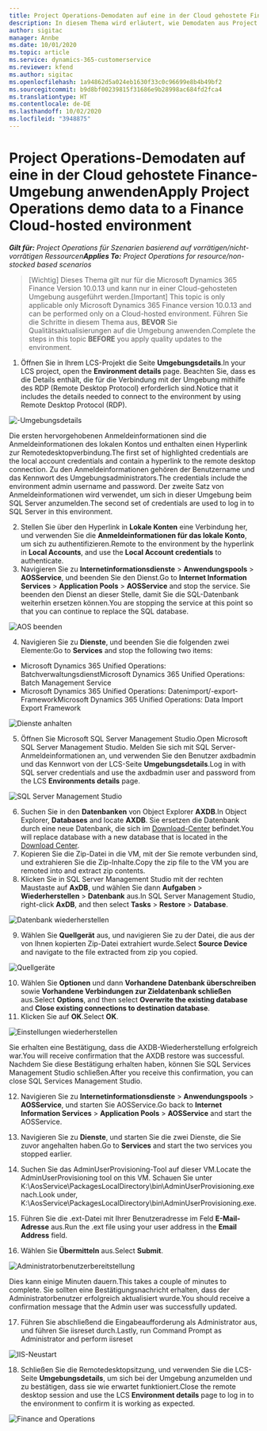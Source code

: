 ```yaml
---
title: Project Operations-Demodaten auf eine in der Cloud gehostete Finance-Umgebung anwenden
description: In diesem Thema wird erläutert, wie Demodaten aus Project Operations auf eine Cloud-gehostete Dynamics 365 Finance-Umgebung angewendet werden.
author: sigitac
manager: Annbe
ms.date: 10/01/2020
ms.topic: article
ms.service: dynamics-365-customerservice
ms.reviewer: kfend
ms.author: sigitac
ms.openlocfilehash: 1a94862d5a024eb1630f33c0c96699e8b4b49bf2
ms.sourcegitcommit: b9d8bf00239815f31686e9b28998ac684fd2fca4
ms.translationtype: HT
ms.contentlocale: de-DE
ms.lasthandoff: 10/02/2020
ms.locfileid: "3948875"
---
```

# <a name="apply-project-operations-demo-data-to-a-finance-cloud-hosted-environment"></a><span data-ttu-id="a95d7-103">Project Operations-Demodaten auf eine in der Cloud gehostete Finance-Umgebung anwenden</span><span class="sxs-lookup"><span data-stu-id="a95d7-103">Apply Project Operations demo data to a Finance Cloud-hosted environment</span></span>

<span data-ttu-id="a95d7-104">_**Gilt für:** Project Operations für Szenarien basierend auf vorrätigen/nicht-vorrätigen Ressourcen_</span><span class="sxs-lookup"><span data-stu-id="a95d7-104">_**Applies To:** Project Operations for resource/non-stocked based scenarios_</span></span>

><span data-ttu-id="a95d7-105">[Wichtig] Dieses Thema gilt nur für die Microsoft Dynamics 365 Finance Version 10.0.13 und kann nur in einer Cloud-gehosteten Umgebung ausgeführt werden.</span><span class="sxs-lookup"><span data-stu-id="a95d7-105">[Important] This topic is only applicable only Microsoft Dynamics 365 Finance version 10.0.13 and can be performed only on a Cloud-hosted environment.</span></span> <span data-ttu-id="a95d7-106">Führen Sie die Schritte in diesem Thema aus, **BEVOR** Sie Qualitätsaktualisierungen auf die Umgebung anwenden.</span><span class="sxs-lookup"><span data-stu-id="a95d7-106">Complete the steps in this topic **BEFORE** you apply quality updates to the environment.</span></span>

1. <span data-ttu-id="a95d7-107">Öffnen Sie in Ihrem LCS-Projekt die Seite **Umgebungsdetails**.</span><span class="sxs-lookup"><span data-stu-id="a95d7-107">In your LCS project, open the **Environment details** page.</span></span> <span data-ttu-id="a95d7-108">Beachten Sie, dass es die Details enthält, die für die Verbindung mit der Umgebung mithilfe des RDP (Remote Desktop Protocol) erforderlich sind.</span><span class="sxs-lookup"><span data-stu-id="a95d7-108">Notice that it includes the details needed to connect to the environment by using Remote Desktop Protocol (RDP).</span></span>

![-Umgebungsdetails](./media/1EnvironmentDetails.png)

<span data-ttu-id="a95d7-110">Die ersten hervorgehobenen Anmeldeinformationen sind die Anmeldeinformationen des lokalen Kontos und enthalten einen Hyperlink zur Remotedesktopverbindung.</span><span class="sxs-lookup"><span data-stu-id="a95d7-110">The first set of highlighted credentials are the local account credentials and contain a hyperlink to the remote desktop connection.</span></span> <span data-ttu-id="a95d7-111">Zu den Anmeldeinformationen gehören der Benutzername und das Kennwort des Umgebungsadministrators.</span><span class="sxs-lookup"><span data-stu-id="a95d7-111">The credentials include the environment admin username and password.</span></span> <span data-ttu-id="a95d7-112">Der zweite Satz von Anmeldeinformationen wird verwendet, um sich in dieser Umgebung beim SQL Server anzumelden.</span><span class="sxs-lookup"><span data-stu-id="a95d7-112">The second set of credentials are used to log in to SQL Server in this environment.</span></span>

2. <span data-ttu-id="a95d7-113">Stellen Sie über den Hyperlink in **Lokale Konten** eine Verbindung her, und verwenden Sie die **Anmeldeinformationen für das lokale Konto**, um sich zu authentifizieren.</span><span class="sxs-lookup"><span data-stu-id="a95d7-113">Remote to the environment by the hyperlink in **Local Accounts**, and use the **Local Account credentials** to authenticate.</span></span>
3. <span data-ttu-id="a95d7-114">Navigieren Sie zu **Internetinformationsdienste** > **Anwendungspools** > **AOSService**, und beenden Sie den Dienst.</span><span class="sxs-lookup"><span data-stu-id="a95d7-114">Go to **Internet Information Services** > **Application Pools** > **AOSService** and stop the service.</span></span> <span data-ttu-id="a95d7-115">Sie beenden den Dienst an dieser Stelle, damit Sie die SQL-Datenbank weiterhin ersetzen können.</span><span class="sxs-lookup"><span data-stu-id="a95d7-115">You are stopping the service at this point so that you can continue to replace the SQL database.</span></span>

![AOS beenden](./media/2StopAOS.png)

4. <span data-ttu-id="a95d7-117">Navigieren Sie zu **Dienste**, und beenden Sie die folgenden zwei Elemente:</span><span class="sxs-lookup"><span data-stu-id="a95d7-117">Go to **Services** and stop the following two items:</span></span>

- <span data-ttu-id="a95d7-118">Microsoft Dynamics 365 Unified Operations: Batchverwaltungsdienst</span><span class="sxs-lookup"><span data-stu-id="a95d7-118">Microsoft Dynamics 365 Unified Operations: Batch Management Service</span></span>
- <span data-ttu-id="a95d7-119">Microsoft Dynamics 365 Unified Operations: Datenimport/-export-Framework</span><span class="sxs-lookup"><span data-stu-id="a95d7-119">Microsoft Dynamics 365 Unified Operations: Data Import Export Framework</span></span>

![Dienste anhalten](./media/3StopServices.png)

5. <span data-ttu-id="a95d7-121">Öffnen Sie Microsoft SQL Server Management Studio.</span><span class="sxs-lookup"><span data-stu-id="a95d7-121">Open Microsoft SQL Server Management Studio.</span></span> <span data-ttu-id="a95d7-122">Melden Sie sich mit SQL Server-Anmeldeinformationen an, und verwenden Sie den Benutzer axdbadmin und das Kennwort von der LCS-Seite **Umgebungsdetails**.</span><span class="sxs-lookup"><span data-stu-id="a95d7-122">Log in with SQL server credentials and use the axdbadmin user and password from the LCS **Environments details** page.</span></span>

![SQL Server Management Studio](./media/4SSMS.png)

6. <span data-ttu-id="a95d7-124">Suchen Sie in den **Datenbanken** von Object Explorer **AXDB**.</span><span class="sxs-lookup"><span data-stu-id="a95d7-124">In Object Explorer, **Databases** and locate **AXDB**.</span></span> <span data-ttu-id="a95d7-125">Sie ersetzen die Datenbank durch eine neue Datenbank, die sich im [Download-Center](https://download.microsoft.com/download/1/a/3/1a314bd2-b082-4a87-abdc-1ba26c92b63d/ProjOpsDemoDataFOGARelease.zip) befindet.</span><span class="sxs-lookup"><span data-stu-id="a95d7-125">You will replace database with a new database that is located in the [Download Center](https://download.microsoft.com/download/1/a/3/1a314bd2-b082-4a87-abdc-1ba26c92b63d/ProjOpsDemoDataFOGARelease.zip).</span></span> 
7. <span data-ttu-id="a95d7-126">Kopieren Sie die Zip-Datei in die VM, mit der Sie remote verbunden sind, und extrahieren Sie die Zip-Inhalte.</span><span class="sxs-lookup"><span data-stu-id="a95d7-126">Copy the zip file to the VM you are remoted into and extract zip contents.</span></span>
8. <span data-ttu-id="a95d7-127">Klicken Sie in SQL Server Management Studio mit der rechten Maustaste auf **AxDB**, und wählen Sie dann **Aufgaben** > **Wiederherstellen** > **Datenbank** aus.</span><span class="sxs-lookup"><span data-stu-id="a95d7-127">In SQL Server Management Studio, right-click **AxDB**, and then select **Tasks** > **Restore** > **Database**.</span></span>

![Datenbank wiederherstellen](./media/5RestoreDatabase.png)

9. <span data-ttu-id="a95d7-129">Wählen Sie **Quellgerät** aus, und navigieren Sie zu der Datei, die aus der von Ihnen kopierten Zip-Datei extrahiert wurde.</span><span class="sxs-lookup"><span data-stu-id="a95d7-129">Select **Source Device** and navigate to the file extracted from zip you copied.</span></span>

![Quellgeräte](./media/6SourceDevice.png)

10. <span data-ttu-id="a95d7-131">Wählen Sie **Optionen** und dann **Vorhandene Datenbank überschreiben** sowie **Vorhandene Verbindungen zur Zieldatenbank schließen** aus.</span><span class="sxs-lookup"><span data-stu-id="a95d7-131">Select **Options**, and then select **Overwrite the existing database** and **Close existing connections to destination database**.</span></span> 
11. <span data-ttu-id="a95d7-132">Klicken Sie auf **OK**.</span><span class="sxs-lookup"><span data-stu-id="a95d7-132">Select **OK**.</span></span>

![Einstellungen wiederherstellen](./media/7RestoreSetting.png)

<span data-ttu-id="a95d7-134">Sie erhalten eine Bestätigung, dass die AXDB-Wiederherstellung erfolgreich war.</span><span class="sxs-lookup"><span data-stu-id="a95d7-134">You will receive confirmation that the AXDB restore was successful.</span></span> <span data-ttu-id="a95d7-135">Nachdem Sie diese Bestätigung erhalten haben, können Sie SQL Services Management Studio schließen.</span><span class="sxs-lookup"><span data-stu-id="a95d7-135">After you receive this confirmation, you can close SQL Services Management Studio.</span></span>

12. <span data-ttu-id="a95d7-136">Navigieren Sie zu **Internetinformationsdienste** > **Anwendungspools** > **AOSService**, und starten Sie AOSService.</span><span class="sxs-lookup"><span data-stu-id="a95d7-136">Go back to **Internet Information Services** > **Application Pools** > **AOSService** and start the AOSService.</span></span>
13. <span data-ttu-id="a95d7-137">Navigieren Sie zu **Dienste**, und starten Sie die zwei Dienste, die Sie zuvor angehalten haben.</span><span class="sxs-lookup"><span data-stu-id="a95d7-137">Go to **Services** and start the two services you stopped earlier.</span></span>

14. <span data-ttu-id="a95d7-138">Suchen Sie das AdminUserProvisioning-Tool auf dieser VM.</span><span class="sxs-lookup"><span data-stu-id="a95d7-138">Locate the AdminUserProvisioning tool on this VM.</span></span> <span data-ttu-id="a95d7-139">Schauen Sie unter K:\AosService\PackagesLocalDirectory\bin\AdminUserProvisioning.exe nach.</span><span class="sxs-lookup"><span data-stu-id="a95d7-139">Look under, K:\AosService\PackagesLocalDirectory\bin\AdminUserProvisioning.exe.</span></span>
15. <span data-ttu-id="a95d7-140">Führen Sie die .ext-Datei mit Ihrer Benutzeradresse im Feld **E-Mail-Adresse** aus.</span><span class="sxs-lookup"><span data-stu-id="a95d7-140">Run the .ext file using your user address in the **Email Address** field.</span></span> 
16. <span data-ttu-id="a95d7-141">Wählen Sie **Übermitteln** aus.</span><span class="sxs-lookup"><span data-stu-id="a95d7-141">Select **Submit**.</span></span>

![Administratorbenutzerbereitstellung](./media/8AdminUserProvisioning.png)

<span data-ttu-id="a95d7-143">Dies kann einige Minuten dauern.</span><span class="sxs-lookup"><span data-stu-id="a95d7-143">This takes a couple of minutes to complete.</span></span> <span data-ttu-id="a95d7-144">Sie sollten eine Bestätigungsnachricht erhalten, dass der Administratorbenutzer erfolgreich aktualisiert wurde.</span><span class="sxs-lookup"><span data-stu-id="a95d7-144">You should receive a confirmation message that the Admin user was successfully updated.</span></span>

17. <span data-ttu-id="a95d7-145">Führen Sie abschließend die Eingabeaufforderung als Administrator aus, und führen Sie iisreset durch.</span><span class="sxs-lookup"><span data-stu-id="a95d7-145">Lastly, run Command Prompt as Administrator and perform iisreset</span></span>

![IIS-Neustart](./media/9IISReset.png)

18. <span data-ttu-id="a95d7-147">Schließen Sie die Remotedesktopsitzung, und verwenden Sie die LCS-Seite **Umgebungsdetails**, um sich bei der Umgebung anzumelden und zu bestätigen, dass sie wie erwartet funktioniert.</span><span class="sxs-lookup"><span data-stu-id="a95d7-147">Close the remote desktop session and use the LCS **Environment details** page to log in to the environment to confirm it is working as expected.</span></span>

![Finance and Operations](./media/10FinanceAndOperations.png)
